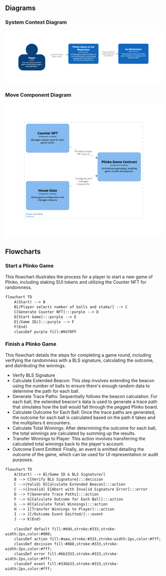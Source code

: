 ## Diagrams

### System Context Diagram
![System Context Diagram](docs/context_diagram.png)

### Move Component Diagram
![Component Diagram](docs/component_diagram_sc.png)

## Flowcharts

### Start a Plinko Game
This flowchart illustrates the process for a player to start a new game of Plinko, including staking SUI tokens and utilizing the Counter NFT for randomness.

```mermaid
flowchart TD
    A(Start) --> B
    B[/Player selects number of balls and stake/] --> C
    C[Generate Counter NFT]:::purple --> D
    D[Start Game]:::purple --> E
    E[/Game ID/]:::purple --> F
    F(End)
    classDef purple fill:#8470FF
```

### Finish a Plinko Game
This flowchart details the steps for completing a game round, including verifying the randomness with a BLS signature, calculating the outcome, and distributing the winnings.

- Verify BLS Signature
- Calculate Extended Beacon: This step involves extending the beacon using the number of balls to ensure there's enough random data to determine the path for each ball.
- Generate Trace Paths: Sequentially follows the beacon calculation. For each ball, the extended beacon's data is used to generate a trace path that simulates how the ball would fall through the pegged Plinko board.
- Calculate Outcome for Each Ball: Once the trace paths are generated, the outcome for each ball is calculated based on the path it takes and the multipliers it encounters.
- Calculate Total Winnings: After determining the outcome for each ball, the total winnings are calculated by summing up the results.
- Transfer Winnings to Player: This action involves transferring the calculated total winnings back to the player's account.
- Outcome Event Emitted: Finally, an event is emitted detailing the outcome of the game, which can be used for UI representation or audit purposes.

```mermaid
flowchart TD
    A(Start) --> B[/Game ID & BLS Signature/]
    B --> C{Verify BLS Signature}:::decision
    C -->|Valid| D[Calculate Extended Beacon]:::action
    C -->|Invalid| E[Abort with Invalid Signature Error]:::error
    D --> F[Generate Trace Paths]:::action
    F --> G[Calculate Outcome for Each Ball]:::action
    G --> H[Calculate Total Winnings]:::action
    H --> I[Transfer Winnings to Player]:::action
    I --> J[/Outcome Event Emitted/]:::event
    J --> K(End)

    classDef default fill:#ddd,stroke:#333,stroke-width:2px,color:#000;
    classDef action fill:#aaa,stroke:#333,stroke-width:2px,color:#fff;
    classDef decision fill:#888,stroke:#333,stroke-width:2px,color:#fff;
    classDef error fill:#bb3333,stroke:#333,stroke-width:2px,color:#fff;
    classDef event fill:#33bb33,stroke:#333,stroke-width:2px,color:#fff;
```
